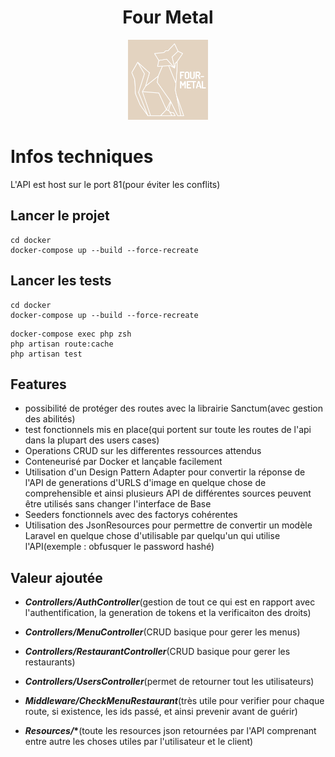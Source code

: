 <h1 align="center">Four Metal</h1> 
<p align="center">
  <a href="#">
    <img src="Logo/avec%20fonds/logo%20renard.png" alt="Computer" width=128 height=128>
  </a>
</p>

# Infos techniques

L'API est host sur le port 81(pour éviter les conflits)

## Lancer le projet

```shell
cd docker
docker-compose up --build --force-recreate
```

## Lancer les tests

```shell
cd docker
docker-compose up --build --force-recreate
```

```shell
docker-compose exec php zsh
php artisan route:cache
php artisan test
```

## Features
- possibilité de protéger des routes avec la librairie Sanctum(avec gestion des abilités)
- test fonctionnels mis en place(qui portent sur toute les routes de l'api dans la plupart des users cases)
- Operations CRUD sur les differentes ressources attendus
- Conteneurisé par Docker et lançable facilement
- Utilisation d'un Design Pattern Adapter pour convertir la réponse de l'API de generations d'URLS d'image en quelque chose de comprehensible et ainsi plusieurs API de différentes sources peuvent être utilisés sans changer l'interface de Base 
- Seeders fonctionnels avec des factorys cohérentes
- Utilisation des JsonResources pour permettre de convertir un modèle Laravel en quelque chose d'utilisable par quelqu'un qui utilise l'API(exemple : obfusquer le password hashé)

## Valeur ajoutée
- ***Controllers/AuthController***(gestion de tout ce qui est en rapport avec l'authentification, la generation de tokens et la verificaiton des droits)
- ***Controllers/MenuController***(CRUD basique pour gerer les menus)
- ***Controllers/RestaurantController***(CRUD basique pour gerer les restaurants)

- ***Controllers/UsersController***(permet de retourner tout les utilisateurs)

- ***Middleware/CheckMenuRestaurant***(très utile pour verifier pour chaque route, si existence, les ids passé, et ainsi prevenir avant de guérir)

- ***Resources/*\***(toute les resources json retournées par l'API comprenant entre autre les choses utiles par l'utilisateur et le client)